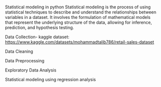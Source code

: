 Statistical modeling in python
Statistical modeling is the process of using statistical techniques to describe and understand the relationships between variables in a dataset. It involves the formulation of mathematical models that represent the underlying structure of the data, allowing for inference, prediction, and hypothesis testing.

Data Collection-
kaggle dataset: https://www.kaggle.com/datasets/mohammadtalib786/retail-sales-dataset

Data Cleaning

Data Preprocessing

Exploratory Data Analysis

Statistical modeling using regression analysis